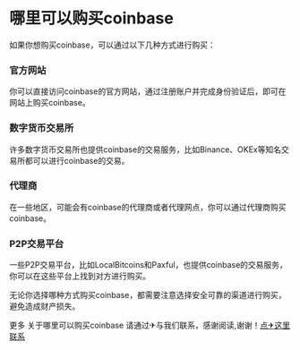 # 哪里可以购买coinbase

如果你想购买coinbase，可以通过以下几种方式进行购买：

### 官方网站
你可以直接访问coinbase的官方网站，通过注册账户并完成身份验证后，即可在网站上购买coinbase。

### 数字货币交易所
许多数字货币交易所也提供coinbase的交易服务，比如Binance、OKEx等知名交易所都可以进行coinbase的交易。

### 代理商
在一些地区，可能会有coinbase的代理商或者代理网点，你可以通过代理商购买coinbase。

### P2P交易平台
一些P2P交易平台，比如LocalBitcoins和Paxful，也提供coinbase的交易服务，你可以在这些平台上找到对方进行购买。

无论你选择哪种方式购买coinbase，都需要注意选择安全可靠的渠道进行购买，避免造成财产损失。

更多 关于哪里可以购买coinbase 请通过✈与我们联系，感谢阅读,谢谢！[点✈这里联系](https://d.k02.cc)